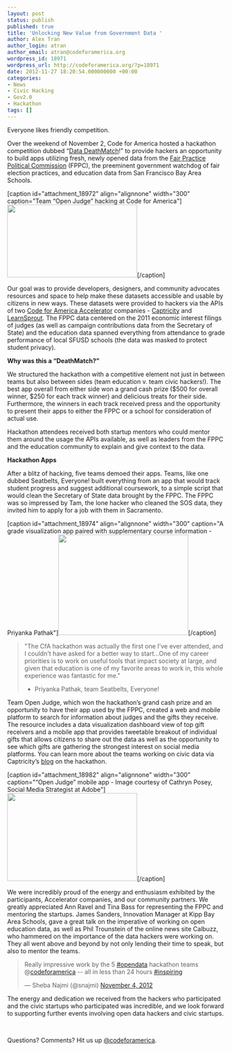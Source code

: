 ```yaml
---
layout: post
status: publish
published: true
title: 'Unlocking New Value from Government Data '
author: Alex Tran
author_login: atran
author_email: atran@codeforamerica.org
wordpress_id: 18971
wordpress_url: http://codeforamerica.org/?p=18971
date: 2012-11-27 18:20:54.000000000 +00:00
categories:
- News
- Civic Hacking
- Gov2.0
- Hackathon
tags: []
---
```

Everyone likes friendly competition.

Over the weekend of November 2, Code for America hosted a hackathon competition dubbed “<a href="datadeathmatch.eventbrite.com">Data DeathMatch</a>!” to provide hackers an opportunity to build apps utilizing fresh, newly opened data from the <a href="fppc.ca.gov">Fair Practice Political Commission</a> (FPPC), the preeminent government watchdog of fair election practices, and education data from San Francisco Bay Area Schools.

[caption id="attachment_18972" align="alignnone" width="300" caption="Team “Open Judge” hacking at Code for America"]<a href="http://codeforamerica.org/wp-content/uploads/2012/11/peoplehacking.jpg"><img class="size-medium wp-image-18972" title="peoplehacking" src="http://codeforamerica.org/wp-content/uploads/2012/11/peoplehacking-300x168.jpg" alt="" width="300" height="168" /></a>[/caption]

Our goal was to provide developers, designers, and community advocates resources and space to help make these datasets accessible and usable by citizens in new ways. These datasets were provided to hackers via the APIs of two <a href="http://www.codeforamerica.org/accelerator">Code for America Accelerator</a> companies - <a href="http://www.captricity.com">Captricity</a> and <a href="http://www.learnsprout.com">LearnSprout</a>. The FPPC data centered on the 2011 economic interest filings of judges (as well as campaign contributions data from the Secretary of State) and the education data spanned everything from attendance to grade performance of local SFUSD schools (the data was masked to protect student privacy).

<strong>Why was this a “DeathMatch?”</strong>

We structured the hackathon with a competitive element not just in between teams but also between sides (team education v. team civic hackers!). The best app overall from either side won a grand cash prize ($500 for overall winner, $250 for each track winner) and delicious treats for their side. Furthermore, the winners in each track received press and the opportunity to present their apps to either the FPPC or a school for consideration of actual use.

Hackathon attendees received both startup mentors who could mentor them around the usage the APIs available, as well as leaders from the FPPC and the education community to explain and give context to the data.

<strong>Hackathon Apps</strong>

After a blitz of hacking, five teams demoed their apps. Teams, like one dubbed Seatbelts, Everyone! built everything from an app that would track student progress and suggest additional coursework, to a simple script that would clean the Secretary of State data brought by the FPPC. The FPPC was so impressed by Tam, the lone hacker who cleaned the SOS data, they invited him to apply for a job with them in Sacramento.

[caption id="attachment_18974" align="alignnone" width="300" caption="A grade visualization app paired with supplementary course information - Priyanka Pathak"]<a href="http://codeforamerica.org/wp-content/uploads/2012/11/Screen-Shot-2012-11-13-at-1.42.24-PM.png"><img class="size-medium wp-image-18974" title="Screen Shot 2012-11-13 at 1.42.24 PM" src="http://codeforamerica.org/wp-content/uploads/2012/11/Screen-Shot-2012-11-13-at-1.42.24-PM-300x232.png" alt="" width="300" height="232" /></a>[/caption]
<blockquote>"The CfA hackathon was actually the first one I've ever attended, and I couldn't have asked for a better way to start...One of my career priorities is to work on useful tools that impact society at large, and given that education is one of my favorite areas to work in, this whole experience was fantastic for me."

- Priyanka Pathak, team Seatbelts, Everyone!</blockquote>
Team Open Judge, which won the hackathon’s grand cash prize and an opportunity to have their app used by the FPPC, created a web and mobile platform to search for information about judges and the gifts they receive. The resource includes a data visualization dashboard view of top gift receivers and a mobile app that provides tweetable breakout of individual gifts that allows citizens to share out the data as well as the opportunity to see which gifts are gathering the strongest interest on social media platforms. You can learn more about the teams working on civic data via Captricity’s <a href="http://captricity.com/open-data-civic-hackers/">blog</a> on the hackathon.

[caption id="attachment_18982" align="alignnone" width="300" caption="“Open Judge” mobile app - Image courtesy of Cathryn Posey, Social Media Strategist at Adobe"]<a href="http://codeforamerica.org/wp-content/uploads/2012/11/App-for-Open-Judge.png"><img class="size-medium wp-image-18982" title="App for Open Judge" src="http://codeforamerica.org/wp-content/uploads/2012/11/App-for-Open-Judge-300x203.png" alt="" width="300" height="203" /></a>[/caption]

We were incredibly proud of the energy and enthusiasm exhibited by the participants, Accelerator companies, and our community partners. We greatly appreciated Ann Ravel and Tina Bass for representing the FPPC and mentoring the startups. James Sanders, Innovation Manager at Kipp Bay Area Schools, gave a great talk on the imperative of working on open education data, as well as Phil Trounstein of the online news site Calbuzz, who hammered on the importance of the data hackers were working on. They all went above and beyond by not only lending their time to speak, but also to mentor the teams.
<blockquote class="twitter-tweet">Really impressive work by the 5 <a href="https://twitter.com/search/%23opendata">#opendata</a> hackathon teams @<a href="https://twitter.com/codeforamerica">codeforamerica</a> -- all in less than 24 hours <a href="https://twitter.com/search/%23inspiring">#inspiring</a>

— Sheba Najmi (@snajmi) <a href="https://twitter.com/snajmi/status/264920907410186241" data-datetime="2012-11-04T02:44:00+00:00">November 4, 2012</a></blockquote>
The energy and dedication we received from the hackers who participated and the civic startups who participated was incredible, and we look forward to supporting further events involving open data hackers and civic startups.

&nbsp;

Questions? Comments? Hit us up <a href="http://twitter.com/codeforamerica" target="_blank">@codeforamerica</a>.
